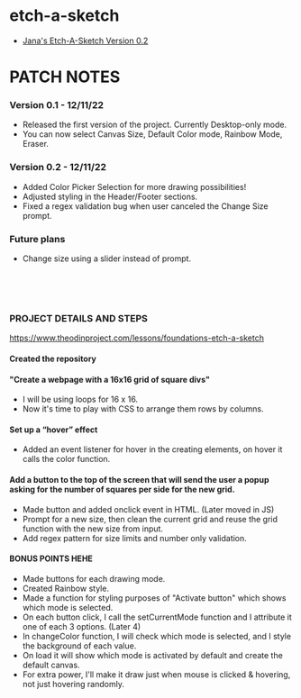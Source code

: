 # etch-a-sketch


- [Jana's Etch-A-Sketch Version 0.2](https://janaiscoding.github.io/etch-a-sketch/)

<h1> PATCH NOTES </h1>


<h3> Version 0.1 - 12/11/22</h3>

- Released the first version of the project. Currently Desktop-only mode.
- You can now select Canvas Size, Default Color mode, Rainbow Mode, Eraser. 


<h3>Version 0.2 - 12/11/22</h3>

- Added Color Picker Selection for more drawing possibilities!
- Adjusted styling in the Header/Footer sections.
- Fixed a regex validation bug when user canceled the Change Size prompt. 

<h3>Future plans</h3>

- Change size using a slider instead of prompt.


</br>
</br>
</br>
<h3> PROJECT DETAILS AND STEPS </h3>

https://www.theodinproject.com/lessons/foundations-etch-a-sketch

<h4> Created the repository </h4>

<h4> "Create a webpage with a 16x16 grid of square divs" </h4>

- I will be using loops for 16 x 16. 
- Now it's time to play with CSS to arrange them rows by columns. 

<h4> Set up a “hover” effect </h4>

- Added an event listener for hover in the creating elements, on hover it calls the color function.

<h4> Add a button to the top of the screen that will send the user a popup asking for the number of squares per side for the new grid. </h4>

- Made button and added onclick event in HTML. (Later moved in JS)
- Prompt for a new size, then clean the current grid and reuse the grid function with the new size from input.
- Add regex pattern for size limits and number only validation. 

<h4> BONUS POINTS HEHE </h4>

- Made buttons for each drawing mode.
- Created Rainbow style.
- Made a function for styling purposes of "Activate button" which shows which mode is selected.
- On each button click, I call the setCurrentMode function and I attribute it one of each 3 options. (Later 4)
- In changeColor function, I will check which mode is selected, and I style the background of each value.
- On load it will show which mode is activated by default and create the default canvas.
- For extra power, I'll make it draw just when mouse is clicked & hovering, not just hovering randomly.

 

